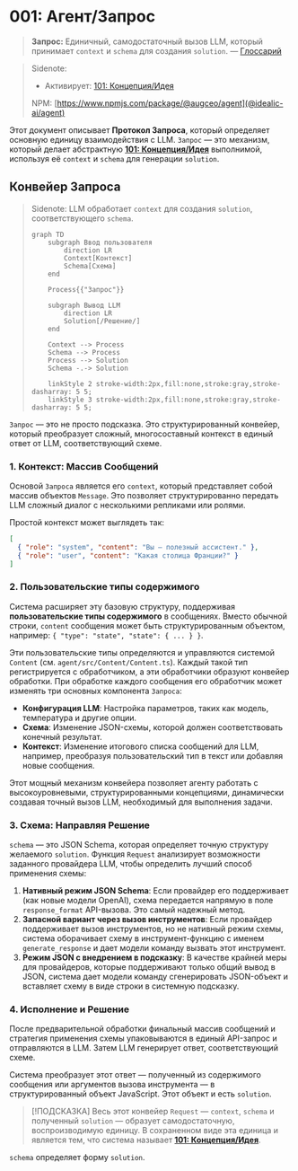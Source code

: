 # 001: Агент/Запрос

> **Запрос:** Единичный, самодостаточный вызов LLM, который принимает `context` и `schema` для создания `solution`. — [Глоссарий](./000_glossary.md)

> Sidenote:
> - Активирует: [101: Концепция/Идея](./101_concept_idea.md)
>
> NPM: [https://www.npmjs.com/package/@augceo/agent](@idealic-ai/agent)

Этот документ описывает **Протокол Запроса**, который определяет основную единицу взаимодействия с LLM. `Запрос` — это механизм, который делает абстрактную **[101: Концепция/Идея](./101_concept_idea.md)** выполнимой, используя её `context` и `schema` для генерации `solution`.

## Конвейер Запроса

> Sidenote:
> LLM обработает `context` для создания `solution`, соответствующего `schema`.
>
> ```mermaid
> graph TD
>     subgraph Ввод пользователя
>         direction LR
>         Context[Контекст]
>         Schema[Схема]
>     end
>
>     Process{{"Запрос"}}
>
>     subgraph Вывод LLM
>         direction LR
>         Solution[/Решение/]
>     end
>
>     Context --> Process
>     Schema --> Process
>     Process --> Solution
>     Schema -.-> Solution
>
>     linkStyle 2 stroke-width:2px,fill:none,stroke:gray,stroke-dasharray: 5 5;
>     linkStyle 3 stroke-width:2px,fill:none,stroke:gray,stroke-dasharray: 5 5;
> ```

`Запрос` — это не просто подсказка. Это структурированный конвейер, который преобразует сложный, многосоставный контекст в единый ответ от LLM, соответствующий схеме.

### 1. Контекст: Массив Сообщений

Основой `Запроса` является его `context`, который представляет собой массив объектов `Message`. Это позволяет структурированно передать LLM сложный диалог с несколькими репликами или ролями.

Простой контекст может выглядеть так:

```json
[
  { "role": "system", "content": "Вы — полезный ассистент." },
  { "role": "user", "content": "Какая столица Франции?" }
]
```

### 2. Пользовательские типы содержимого

Система расширяет эту базовую структуру, поддерживая **пользовательские типы содержимого** в сообщениях. Вместо обычной строки, `content` сообщения может быть структурированным объектом, например: `{ "type": "state", "state": { ... } }`.

Эти пользовательские типы определяются и управляются системой `Content` (см. `agent/src/Content/Content.ts`). Каждый такой тип регистрируется с обработчиком, а эти обработчики образуют конвейер обработки. При обработке каждого сообщения его обработчик может изменять три основных компонента `Запроса`:

- **Конфигурация LLM**: Настройка параметров, таких как модель, температура и другие опции.
- **Схема**: Изменение JSON-схемы, которой должен соответствовать конечный результат.
- **Контекст**: Изменение итогового списка сообщений для LLM, например, преобразуя пользовательский тип в текст или добавляя новые сообщения.

Этот мощный механизм конвейера позволяет агенту работать с высокоуровневыми, структурированными концепциями, динамически создавая точный вызов LLM, необходимый для выполнения задачи.

### 3. Схема: Направляя Решение

`schema` — это JSON Schema, которая определяет точную структуру желаемого `solution`. Функция `Request` анализирует возможности заданного провайдера LLM, чтобы определить лучший способ применения схемы:

1.  **Нативный режим JSON Schema**: Если провайдер его поддерживает (как новые модели OpenAI), схема передается напрямую в поле `response_format` API-вызова. Это самый надежный метод.
2.  **Запасной вариант через вызов инструментов**: Если провайдер поддерживает вызов инструментов, но не нативный режим схемы, система оборачивает схему в инструмент-функцию с именем `generate_response` и дает модели команду вызвать этот инструмент.
3.  **Режим JSON с внедрением в подсказку**: В качестве крайней меры для провайдеров, которые поддерживают только общий вывод в JSON, система дает модели команду сгенерировать JSON-объект и вставляет схему в виде строки в системную подсказку.

### 4. Исполнение и Решение

После предварительной обработки финальный массив сообщений и стратегия применения схемы упаковываются в единый API-запрос и отправляются в LLM. Затем LLM генерирует ответ, соответствующий схеме.

Система преобразует этот ответ — полученный из содержимого сообщения или аргументов вызова инструмента — в структурированный объект JavaScript. Этот объект и есть `solution`.

> [!ПОДСКАЗКА]
> Весь этот конвейер `Request` — `context`, `schema` и полученный `solution` — образует самодостаточную, воспроизводимую единицу. В сохраненном виде эта единица и является тем, что система называет **[101: Концепция/Идея](./101_concept_idea.md)**.

`schema` определяет форму `solution`.

